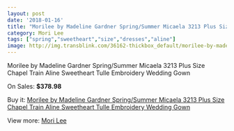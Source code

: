 ```yaml
---
layout: post
date: '2018-01-16'
title: "Morilee by Madeline Gardner Spring/Summer Micaela 3213 Plus Size Chapel Train Aline Sweetheart Tulle Embroidery Wedding Gown"
category: Mori Lee
tags: ["spring","sweetheart","size","dresses","aline"]
image: http://img.transblink.com/36162-thickbox_default/morilee-by-madeline-gardner-spring-summer-micaela-3213-plus-size-chapel-train-aline-sweetheart-tulle-embroidery-wedding-gown.jpg
---
```

Morilee by Madeline Gardner Spring/Summer Micaela 3213 Plus Size Chapel Train Aline Sweetheart Tulle Embroidery Wedding Gown

On Sales: **$378.98**
<a href="https://www.transblink.com/en/mori-lee/11701-morilee-by-madeline-gardner-spring-summer-micaela-3213-plus-size-chapel-train-aline-sweetheart-tulle-embroidery-wedding-gown.html"><amp-img layout="responsive" width="600" height="600" src="//img.transblink.com/36162-thickbox_default/morilee-by-madeline-gardner-spring-summer-micaela-3213-plus-size-chapel-train-aline-sweetheart-tulle-embroidery-wedding-gown.jpg" alt="Morilee by Madeline Gardner Spring/Summer Micaela 3213 Plus Size Chapel Train Aline Sweetheart Tulle Embroidery Wedding Gown 0" /></a>
<a href="https://www.transblink.com/en/mori-lee/11701-morilee-by-madeline-gardner-spring-summer-micaela-3213-plus-size-chapel-train-aline-sweetheart-tulle-embroidery-wedding-gown.html"><amp-img layout="responsive" width="600" height="600" src="//img.transblink.com/36168-thickbox_default/morilee-by-madeline-gardner-spring-summer-micaela-3213-plus-size-chapel-train-aline-sweetheart-tulle-embroidery-wedding-gown.jpg" alt="Morilee by Madeline Gardner Spring/Summer Micaela 3213 Plus Size Chapel Train Aline Sweetheart Tulle Embroidery Wedding Gown 1" /></a>
<a href="https://www.transblink.com/en/mori-lee/11701-morilee-by-madeline-gardner-spring-summer-micaela-3213-plus-size-chapel-train-aline-sweetheart-tulle-embroidery-wedding-gown.html"><amp-img layout="responsive" width="600" height="600" src="//img.transblink.com/36167-thickbox_default/morilee-by-madeline-gardner-spring-summer-micaela-3213-plus-size-chapel-train-aline-sweetheart-tulle-embroidery-wedding-gown.jpg" alt="Morilee by Madeline Gardner Spring/Summer Micaela 3213 Plus Size Chapel Train Aline Sweetheart Tulle Embroidery Wedding Gown 2" /></a>
<a href="https://www.transblink.com/en/mori-lee/11701-morilee-by-madeline-gardner-spring-summer-micaela-3213-plus-size-chapel-train-aline-sweetheart-tulle-embroidery-wedding-gown.html"><amp-img layout="responsive" width="600" height="600" src="//img.transblink.com/36166-thickbox_default/morilee-by-madeline-gardner-spring-summer-micaela-3213-plus-size-chapel-train-aline-sweetheart-tulle-embroidery-wedding-gown.jpg" alt="Morilee by Madeline Gardner Spring/Summer Micaela 3213 Plus Size Chapel Train Aline Sweetheart Tulle Embroidery Wedding Gown 3" /></a>
<a href="https://www.transblink.com/en/mori-lee/11701-morilee-by-madeline-gardner-spring-summer-micaela-3213-plus-size-chapel-train-aline-sweetheart-tulle-embroidery-wedding-gown.html"><amp-img layout="responsive" width="600" height="600" src="//img.transblink.com/36165-thickbox_default/morilee-by-madeline-gardner-spring-summer-micaela-3213-plus-size-chapel-train-aline-sweetheart-tulle-embroidery-wedding-gown.jpg" alt="Morilee by Madeline Gardner Spring/Summer Micaela 3213 Plus Size Chapel Train Aline Sweetheart Tulle Embroidery Wedding Gown 4" /></a>
<a href="https://www.transblink.com/en/mori-lee/11701-morilee-by-madeline-gardner-spring-summer-micaela-3213-plus-size-chapel-train-aline-sweetheart-tulle-embroidery-wedding-gown.html"><amp-img layout="responsive" width="600" height="600" src="//img.transblink.com/36164-thickbox_default/morilee-by-madeline-gardner-spring-summer-micaela-3213-plus-size-chapel-train-aline-sweetheart-tulle-embroidery-wedding-gown.jpg" alt="Morilee by Madeline Gardner Spring/Summer Micaela 3213 Plus Size Chapel Train Aline Sweetheart Tulle Embroidery Wedding Gown 5" /></a>
<a href="https://www.transblink.com/en/mori-lee/11701-morilee-by-madeline-gardner-spring-summer-micaela-3213-plus-size-chapel-train-aline-sweetheart-tulle-embroidery-wedding-gown.html"><amp-img layout="responsive" width="600" height="600" src="//img.transblink.com/36163-thickbox_default/morilee-by-madeline-gardner-spring-summer-micaela-3213-plus-size-chapel-train-aline-sweetheart-tulle-embroidery-wedding-gown.jpg" alt="Morilee by Madeline Gardner Spring/Summer Micaela 3213 Plus Size Chapel Train Aline Sweetheart Tulle Embroidery Wedding Gown 6" /></a>

Buy it: [Morilee by Madeline Gardner Spring/Summer Micaela 3213 Plus Size Chapel Train Aline Sweetheart Tulle Embroidery Wedding Gown](https://www.transblink.com/en/mori-lee/11701-morilee-by-madeline-gardner-spring-summer-micaela-3213-plus-size-chapel-train-aline-sweetheart-tulle-embroidery-wedding-gown.html "Morilee by Madeline Gardner Spring/Summer Micaela 3213 Plus Size Chapel Train Aline Sweetheart Tulle Embroidery Wedding Gown")

View more: [Mori Lee](https://www.transblink.com/en/24-mori-lee "Mori Lee")